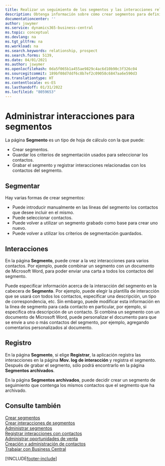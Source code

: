 ```yaml
---
title: Realizar un seguimiento de los segmentos y las interacciones relacionadas
description: Obtenga información sobre cómo crear segmentos para definir grupos de contactos y especificar interacciones para los segmentos.
documentationcenter: ''
author: jswymer
ms.service: dynamics365-business-central
ms.topic: conceptual
ms.devlang: na
ms.tgt_pltfrm: na
ms.workload: na
ms.search.keywords: relationship, prospect
ms.search.forms: 5139,
ms.date: 04/01/2021
ms.author: jswymer
ms.openlocfilehash: 0da5f065b1a455ae9829c4ac6d10b90c3f326c04
ms.sourcegitcommit: 189bf08d7ddf6c8b7ef2c09058c6847aa6e590d3
ms.translationtype: HT
ms.contentlocale: es-ES
ms.lasthandoff: 01/31/2022
ms.locfileid: "8059653"
---
```

# <a name="manage-interactions-for-segments"></a>Administrar interacciones para segmentos
La página **Segmento** es un tipo de hoja de cálculo con la que puede:

* Crear segmentos.
* Guardar los criterios de segmentación usados para seleccionar los contactos.
* Grabar el segmento y registrar interacciones relacionadas con los contactos del segmento.

## <a name="segmenting"></a>Segmentar
Hay varias formas de crear segmentos:

* Puede introducir manualmente en las líneas del segmento los contactos que desee incluir en el mismo.
* Puede seleccionar contactos.
* Puede volver a utilizar un segmento grabado como base para crear uno nuevo.
* Puede volver a utilizar los criterios de segmentación guardados.

## <a name="interactions"></a>Interacciones
En la página **Segmento**, puede crear a la vez interacciones para varios contactos. Por ejemplo, puede combinar un segmento con un documento de Microsoft Word, para poder enviar una carta a todos los contactos del segmento.

Puede especificar información acerca de la interacción del segmento en la cabecera de **Segmento**. Por ejemplo, puede elegir la plantilla de interacción que se usará con todos los contactos, especificar una descripción, un tipo de correspondencia, etc. Sin embargo, puede modificar esta información en la línea de segmento para cada contacto en particular, por ejemplo, si especifica otra descripción de un contacto. Si combina un segmento con un documento de Microsoft Word, puede personalizar el documento para que se envíe a uno o más contactos del segmento, por ejemplo, agregando comentarios personalizados al documento.

## <a name="logging"></a>Registro
En la página **Segmento**, si elige **Registrar**, la aplicación registra las interacciones en la página **Mov. log de interacción** y registra el segmento. Después de grabar el segmento, sólo podrá encontrarlo en la página **Segmentos archivados**.

En la página **Segmentos archivados**, puede decidir crear un segmento de seguimiento que contenga los mismos contactos que el segmento que ha archivado.

## <a name="see-also"></a>Consulte también
[Crear segmentos](marketing-how-create-segment.md)  
[Crear interacciones de segmentos](marketing-how-create-interactions.md)  
[Administrar segmentos](marketing-segments.md)  
[Registrar interacciones con contactos](marketing-interactions.md)  
[Administrar oportunidades de venta](marketing-manage-sales-opportunities.md)  
[Creación y administración de contactos](marketing-contacts.md)  
[Trabajar con Business Central](ui-work-product.md)


[!INCLUDE[footer-include](includes/footer-banner.md)]